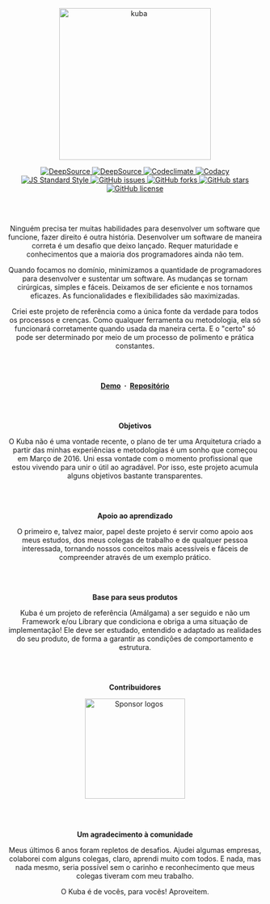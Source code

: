 <p align="center">
  <a href="https://kuba.ink" target="_blank" rel="noopener">
    <img width="300" src="https://user-images.githubusercontent.com/35740192/147132766-ad6e25c3-22c0-4b19-acd7-be87bfc5870e.png" alt="kuba">
  </a>
</p>

<p align="center">
  <a href="https://deepsource.io/gh/deMGoncalves/kuba/?ref=repository-badge}" target="_blank">
    <img src="https://deepsource.io/gh/deMGoncalves/kuba.svg/?label=active+issues&show_trend=true&token=gPCov7hvg2e88VASFwhXhR26" alt="DeepSource" />
  </a>
  <a href="https://deepsource.io/gh/deMGoncalves/kuba/?ref=repository-badge}" target="_blank">
    <img src="https://deepsource.io/gh/deMGoncalves/kuba.svg/?label=resolved+issues&show_trend=true&token=gPCov7hvg2e88VASFwhXhR26" alt="DeepSource" />
  </a>
  <a href="https://codeclimate.com/github/deMGoncalves/kuba/maintainability" target="_blank">
    <img src="https://api.codeclimate.com/v1/badges/f000644462eae8e6b020/maintainability" alt="Codeclimate" />
  </a>
  <a href="https://www.codacy.com/gh/deMGoncalves/kuba/dashboard?utm_source=github.com&amp;utm_medium=referral&amp;utm_content=deMGoncalves/ku" target="_blank">
    <img src="https://app.codacy.com/project/badge/Grade/8d2b7ccbd9d64b90bcccc515a1f61457" alt="Codacy" />
  </a>
  <a href="http://standardjs.com" target="_blank">
    <img src="https://img.shields.io/badge/code%20style-standard-brightgreen.svg" alt="JS Standard Style" />
  </a>
  <a href="https://github.com/deMGoncalves/kuba/issues" target="_blank">
    <img src="https://img.shields.io/github/issues/deMGoncalves/kuba" alt="GitHub issues" />
  </a>
  <a href="https://github.com/deMGoncalves/kuba/network" target="_blank">
    <img src="https://img.shields.io/github/forks/deMGoncalves/kuba" alt="GitHub forks" />
  </a>
  <a href="https://github.com/deMGoncalves/kuba/stargazers" target="_blank">
    <img src="https://img.shields.io/github/stars/deMGoncalves/kuba" alt="GitHub stars" />
  </a>
  <a href="https://github.com/deMGoncalves/kuba" target="_blank">
    <img src="https://img.shields.io/github/license/deMGoncalves/kuba" alt="GitHub license" />
  </a>
</p>

<br />
<br />

<p align="center">
Ninguém precisa ter muitas habilidades para desenvolver um software que funcione, fazer direito é outra história. Desenvolver um software de maneira correta é um desafio que deixo lançado. Requer maturidade e conhecimentos que a maioria dos programadores ainda não tem.
</p>

<p align="center">
Quando focamos no domínio, minimizamos a quantidade de programadores para desenvolver e sustentar um software. As mudanças se tornam cirúrgicas, simples e fáceis. Deixamos de ser eficiente e nos tornamos eficazes. As funcionalidades e flexibilidades são maximizadas.
</p>

<p align="center">
Criei este projeto de referência como a única fonte da verdade para todos os processos e crenças. Como qualquer ferramenta ou metodologia, ela só funcionará corretamente quando usada da maneira certa. E o "certo" só pode ser determinado por meio de um processo de polimento e prática constantes.
</p>

<br />
<br />

<p align="center">
  <strong>
    <a href="https://www.kuba.ink">Demo</a> &nbsp;·&nbsp;
    <a href="https://github.com/deMGoncalves/kuba">Repositório</a>
  </strong>
</p>

<br />
<br />

<p align="center">
  <strong>Objetivos</strong>
</p>

<p align="center">
O Kuba não é uma vontade recente, o plano de ter uma Arquitetura criado a partir das minhas experiências e metodologias é um sonho que começou em Março de 2016. Uni essa vontade com o momento profissional que estou vivendo para unir o útil ao agradável. Por isso, este projeto acumula alguns objetivos bastante transparentes.
</p>

<br />
<br />

<p align="center">
  <strong>Apoio ao aprendizado</strong>
</p>

<p align="center">
O primeiro e, talvez maior, papel deste projeto é servir como apoio aos meus estudos, dos meus colegas de trabalho e de qualquer pessoa interessada, tornando nossos conceitos mais acessíveis e fáceis de compreender através de um exemplo prático.
</p>

<br />
<br />

<p align="center">
  <strong>Base para seus produtos</strong>
</p>

<p align="center">
Kuba é um projeto de referência (Amálgama) a ser seguido e não um Framework e/ou Library que condiciona e obriga a uma situação de implementação! Ele deve ser estudado, entendido e adaptado as realidades do seu produto, de forma a garantir as condições de comportamento e estrutura.
</p>

<br />
<br />

<p align="center">
  <strong>Contribuidores</strong>
</p>

<p align="center">
  <a href="https://github.com/deMGoncalves/start/graphs/contributors">
    <img src="https://user-images.githubusercontent.com/35740192/130805795-8f7ffab2-21ee-46e8-83f7-f63f82e5c634.png" alt="Sponsor logos" width="198" />
  </a>
</p>

<br />
<br />

<p align="center">
  <strong>Um agradecimento à comunidade</strong>
</p>

<p align="center">
Meus últimos 6 anos foram repletos de desafios. Ajudei algumas empresas, colaborei com alguns colegas, claro, aprendi muito com todos. E nada, mas nada mesmo, seria possível sem o carinho e reconhecimento que meus colegas tiveram com meu trabalho.
</p>

<p align="center">
O Kuba é de vocês, para vocês! Aproveitem.
</p>
